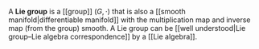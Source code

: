 A **Lie group** is a [[group]] $(G, \cdot)$ that is also a [[smooth manifold|differentiable manifold]] with the multiplication map and inverse map (from the group) smooth. A Lie group can be [[well understood|Lie group–Lie algebra correspondence]] by a [[Lie algebra]].

